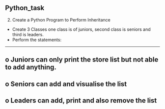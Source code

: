 Python_task
------------
2. Create a Python Program to Perform Inheritance
- Create 3 Classes one class is of juniors, second class is seniors and third is leaders.
- Perform the statements: 
--------
o Juniors can only print the store list but not able to add anything.
---------
o Seniors can add and visualise the list
------------
o Leaders can add, print and also remove the list
---------
